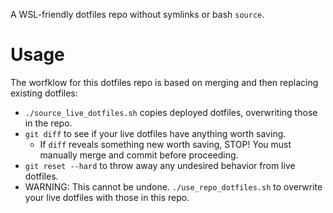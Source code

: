 A WSL-friendly dotfiles repo without symlinks or bash `source`.


# Usage

The worfklow for this dotfiles repo is based on merging and then replacing existing dotfiles:

* `./source_live_dotfiles.sh` copies deployed dotfiles, overwriting those in the repo.
* `git diff` to see if your live dotfiles have anything worth saving.
    - If `diff` reveals something new worth saving, STOP!
      You must manually merge and commit before proceeding.
* `git reset --hard` to throw away any undesired behavior from live dotfiles.
* WARNING: This cannot be undone.
  `./use_repo_dotfiles.sh` to overwrite your live dotfiles with those in this repo.
